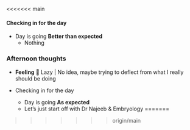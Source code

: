 


<<<<<<< main
#### Checking in for the day
- Day is going **Better than expected**
	- Nothing
### Afternoon thoughts

- **Feeling** 😤 Lazy | No idea, maybe trying to deflect from what I really should be doing

- Checking in for the day
	- Day is going **As expected**
	- Let’s just start off with Dr Najeeb & Embryology
=======




>>>>>>> origin/main
